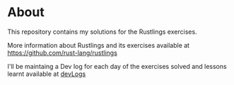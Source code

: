 # About

This repository contains my solutions for the Rustlings exercises. 

More information about Rustlings and its exercises available at https://github.com/rust-lang/rustlings

I'll be maintaing a Dev log for each day of the exercises solved and lessons learnt available at [devLogs](./devLogs/)